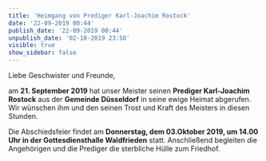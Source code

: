```yaml
---
title: 'Heimgang von Prediger Karl-Joachim Rostock'
date: '22-09-2019 00:44'
publish_date: '22-09-2019 00:44'
unpublish_date: '02-10-2019 23:58'
visible: true
show_sidebar: false
---
```


Liebe Geschwister und Freunde,

am **21. September 2019** hat unser Meister seinen **Prediger Karl-Joachim Rostock** aus der **Gemeinde Düsseldorf** in seine ewige Heimat abgerufen. Wir wünschen ihm und den seinen Trost und Kraft des Meisters in diesen Stunden.

Die Abschiedsfeier findet am **Donnerstag, dem 03.Oktober 2019, um 14.00 Uhr in der Gottesdiensthalle Waldfrieden** statt.
Anschließend begleiten die Angehörigen und die Prediger die sterbliche Hülle zum Friedhof.